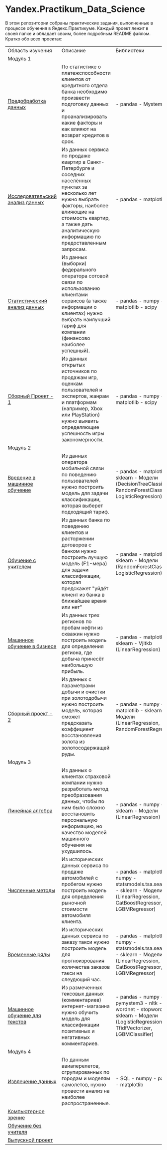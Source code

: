 # Yandex.Practikum_Data_Science
В этом репозитории собраны практические задания, выполненные в процессе обучения в Яндекс.Практикуме. Каждый проект лежит в своей папке и обладает своим, более подробным README файлом. Кратко обо всех проектах:
<br>
<table>
  <tr>
    <td>Область изучения</td>
    <td>Описание</td>
    <td>Библиотеки</td>
  </tr>

  <tr>
  <td colspan="3">Модуль 1</td>
  <td></td>
  <td></td>
  </tr>

  <tr>
    <td><a href="https://github.com/dmitriygorlov/Yandex.Practikum_Data_Science/tree/main/Module-01_01-Data-Processing">Предобработка данных</a></td>
    <td>По статистике о платежспособности клиентов от кредитного отдела банка необходимо произвести подготовку данных и проанализировать какие факторы и как влияют на возврат кредитов в срок.</td>
    <td>- pandas
    - Mystem
    </td>
  </tr>

  <tr>
    <td><a href="https://github.com/dmitriygorlov/Yandex.Practikum_Data_Science/tree/main/Module-01_02-Exploratory-data-analysis">Исследовательский анализ данных</a></td>
    <td>Из данных сервиса по продаже квартир в Санкт-Петербурге и соседних населённых пунктах за несколько лет нужно выбрать факторы, наиболее влияющие на стоимость квартир, а также дать аналитическую информацию по предоставленным запросам.</td>
    <td>- pandas
    - matplotlib
    </td>
  </tr>

  <tr>
    <td><a href="https://github.com/dmitriygorlov/Yandex.Practikum_Data_Science/tree/main/Module-01_03-Statistical-analysis-of-data">Статистический анализ данных</a></td>
    <td>Из данных (выборки) федерального оператора сотовой связи по использованию клиентами сервисов (а также информации о клиентах) нужно выбрать наилучший тариф для компании (финансово наиболее успешный).</td>
    <td>- pandas
    - numpy
    - matplotlib
    - scipy
    </td>
  </tr>

  <tr>
    <td><a href="https://github.com/dmitriygorlov/Yandex.Practikum_Data_Science/tree/main/Module-01_04-Common-project">Сборный Проект - 1</a></td>
    <td>Из данных открытых источников по продажам игр, оценкам пользователей и экспертов, жанрам и платформам (например, Xbox или PlayStation) нужно выявить определяющие успешность игры закономерности. </td>
    <td>- pandas
    - numpy
    - matplotlib
    - scipy
    </td>
  </tr>

  <tr>
  <td  colspan="3">Модуль 2</td>
  <td></td>
  <td></td>
  </tr>

  <tr>
    <td><a href="https://github.com/dmitriygorlov/Yandex.Practikum_Data_Science/tree/main/Module-02_01-Introduction-to-machine-learning">Введение в машинное обучение</a></td>
    <td>Из данных оператора мобильной связи по поведению пользователей нужно построить модель для задачи классификации, которая выберет подходящий тариф.</td>
    <td>- pandas
    - matplotlib
    - sklearn
    - Модели (DecisionTreeClassifier, RandomForestClassifier, LogisticRegression)
    </td>
  </tr>

  <tr>
    <td><a href="https://github.com/dmitriygorlov/Yandex.Practikum_Data_Science/tree/main/Module-02_02-Supervised-learning">Обучение с учителем</a></td>
    <td>Из данных банка по поведению клиентов и расторжении договоров с банком нужно построить лучшую модель (F1-мера) для задачи классификации, которая предскажет "уйдёт клиент из банка в ближайшее время или нет"</td>
    <td>- pandas
    - matplotlib
    - sklearn
    - Модели (RandomForestClassifier, LogisticRegression)
    </td>
  </tr>

  <tr>
    <td><a href="https://github.com/dmitriygorlov/Yandex.Practikum_Data_Science/tree/main/Module-02_03-Machine-learning-in-business">Машинное обучение в бизнесе</a></td>
    <td>Из данных трех регионов по пробам нефти из скважин нужно построить модель для определения региона, где добыча принесёт наибольшую прибыль.</td>
    <td>- pandas
    - matplotlib
    - sklearn
    - Vjltkb (LinearRegression)
    </td>
  </tr>

  <tr>
    <td><a href="https://github.com/dmitriygorlov/Yandex.Practikum_Data_Science/tree/main/Module-02_04-Common-project">Сборный проект - 2</a></td>
    <td>Из данных с параметрами добычи и очистки при золотодобычи нужно построить модель, которая сможет предсказать коэффициент восстановления золота из золотосодержащей руды.</td>
    <td>- pandas
    - numpy
    - matplotlib
    - sklearn
    - Модели (LinearRegression, RandomForestRegressor)
    </td>
  </tr>

  <tr>
  <td  colspan="3">Модуль 3</td>
  <td></td>
  <td></td>
  </tr>

  <tr>
    <td><a href="https://github.com/dmitriygorlov/Yandex.Practikum_Data_Science/tree/main/Module-03_01-Linear-algebra">Линейная алгебра</a></td>
    <td>Из данных о клиентах страховой компании нужно разработать метод преобразования данных, чтобы по ним было сложно восстановить персональную информацию, но качество моделей машинного обучения не ухудшилось.</td>
    <td>- pandas
    - numpy
    - sklearn
    - Модели (LinearRegression)
    </td>
  </tr>

  <tr>
    <td><a href="https://github.com/dmitriygorlov/Yandex.Practikum_Data_Science/tree/main/Module-03_02-Numerical-analysis_gradient-boosting">Численные методы</a></td>
    <td>Из исторических данных сервиса по продаже автомобилей с пробегом нужно построить модель для определения рыночной стоимости автомобиля клиента.</td>
    <td>- pandas
    - matplotlib
    - numpy
    - statsmodels.tsa.seasonal
    - sklearn
    - Модели (LinearRegression, CatBoostRegressor, LGBMRegressor)
    </td>
  </tr>

  <tr>
    <td><a href="https://github.com/dmitriygorlov/Yandex.Practikum_Data_Science/tree/main/Module-03_03-Time-series">Временные ряды</a></td>
    <td>Из исторических данных сервиса по заказу такси нужно построить модель для прогноизрования количества заказов такси на слеудющий час.</td>
    <td>- pandas
    - matplotlib
    - numpy
    - statsmodels.tsa.seasonal
    - sklearn
    - Модели (LinearRegression, CatBoostRegressor, LGBMRegressor)
    </td>
  </tr>

  <tr>
    <td><a href="https://github.com/dmitriygorlov/Yandex.Practikum_Data_Science/tree/main/Module-03_04-Machine-learning-for-texts">Машинное обучение для текстов</a></td>
    <td>Из размеченных тексовых данных (комментариев) интернет-магазина нужно обучить модель для классификации позитивных и негативных комментариев.</td>
    <td>- pandas
    - numpy
    - pymystem3
    - nltk
      - wordnet
      - stopwords
    - sklearn
    - Модели (LogisticRegression, TfidfVectorizer, LGBMClassifier)
    </td>
  </tr>

  <tr>
  <td  colspan="3">Модуль 4</td>
  <td></td>
  <td></td>
  </tr>

  <tr>
    <td><a href="https://github.com/dmitriygorlov/Yandex.Practikum_Data_Science/tree/main/Module-04_01-Data-retrieval_SQL">Извлечение данных</a></td>
    <td>По данным авиаперелетов, сгрупированных по городам и моделям самолетов, нужно провести анализ на наиболее распространенные.</td>
    <td>- SQL
    - numpy
    - pandas
    - matplotlib
    </td>
  </tr>

  <tr>
    <td><a href="https://github.com/dmitriygorlov/Yandex.Practikum_Data_Science/tree/main/Module-04_02-Computer-vision">Компьютерное зрение</a></td>
    <td></td>
    <td>
    </td>
  </tr>

  <tr>
    <td><a href="">Обучение без учителя</a></td>
    <td></td>
    <td>
    </td>
  </tr>

  <tr>
    <td><a href="">Выпускной проект</a></td>
    <td></td>
    <td>
    </td>
  </tr>

</table>
